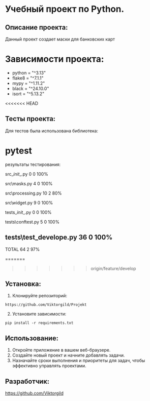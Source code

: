 # Учебный проект по Python.

## Описание проекта:
Данный проект создает маски для банковских карт

# Зависимости проекта:

* python = "^3.13"
* flake8 = "^7.1.1"
* mypy = "^1.11.2"
* black = "^24.10.0"
* isort = "^5.13.2"

<<<<<<< HEAD
## Тесты проекта:
Для тестов была использована библиотека: 
# pytest
результаты тестирования:

src\__init__.py              0      0   100%

src\masks.py                 4      0   100%

src\processing.py           10      2    80%

src\widget.py                9      0   100%

tests\__init__.py            0      0   100%

tests\conftest.py            5      0   100%

tests\test_develope.py      36      0   100%
--------------------------------------------
TOTAL                       64      2    97%

=======
>>>>>>> origin/feature/develop
## Установка:
1. Клонируйте репозиторий:
```
https://github.com/Viktorgild/Projekt
```
2. Установите зависимости:
```
pip install -r requirements.txt
```
## Использование:
1. Откройте приложение в вашем веб-браузере.
2. Создайте новый проект и начните добавлять задачи.
3. Назначайте сроки выполнения и приоритеты для задач, чтобы эффективно управлять проектами.

## Разработчик:

https://github.com/Viktorgild
